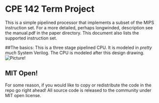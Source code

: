 CPE 142 Term Project
=================
This is a simple pipelined processor that implements a subset of the MIPS instruction set. For a more detailed, perhaps longwinded, description see the manual.pdf in the paper directory. This document also lists the supported instruction set. 

##The basics:
This is a three stage pipelined CPU. It is modeled in *pretty much* System Verilog. The CPU is modeled after this design drawing. 
![Picture!](http://cl.ly/image/1K2m0Y0v310R)

## MIT Open!
For some reason, if you would like to copy or redistribute the code in the repo go right ahead! All source code is released to the community under MIT open license. 
